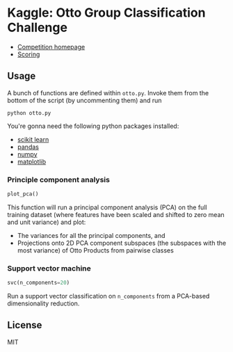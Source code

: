 # Kaggle: Otto Group Classification Challenge

- [Competition homepage](https://www.kaggle.com/c/otto-group-product-classification-challenge)
- [Scoring](https://www.kaggle.com/c/otto-group-product-classification-challenge/details/evaluation)

## Usage

A bunch of functions are defined within `otto.py`. Invoke them from the
bottom of the script (by uncommenting them) and run

```
python otto.py
```

You're gonna need the following python packages installed:

- [scikit learn](http://scikit-learn.org/stable/)
- [pandas](http://pandas.pydata.org/)
- [numpy](http://www.numpy.org/)
- [matplotlib](http://matplotlib.org/)

### Principle component analysis

```python
plot_pca()
```

This function will run a principal component analysis (PCA) on the full training
dataset (where features have been scaled and shifted to zero mean and unit variance)
and plot:

- The variances for all the principal components, and
- Projections onto 2D PCA component subspaces (the subspaces with the most variance)
  of Otto Products from pairwise classes


### Support vector machine

```python
svc(n_components=20)
```

Run a support vector classification on `n_components` from a PCA-based dimensionality
reduction.

## License

MIT
